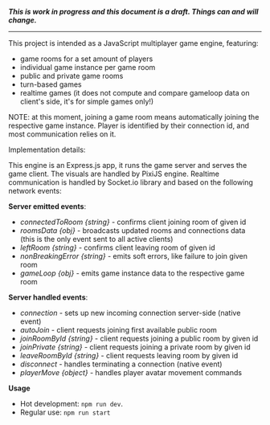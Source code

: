 **_This is work in progress and this document is a draft. Things can and will change._**

---

This project is intended as a JavaScript multiplayer game engine, featuring:

- game rooms for a set amount of players
- individual game instance per game room
- public and private game rooms
- turn-based games
- realtime games (it does not compute and compare gameloop data on client's side, it's for simple games only!)

NOTE: at this moment, joining a game room means automatically joining the respective game instance.
Player is identified by their connection id, and most communication relies on it.

Implementation details:

This engine is an Express.js app, it runs the game server and serves the game client. The visuals are handled by PixiJS engine. Realtime communication is handled by Socket.io library and based on the following network events:

**Server emitted events**:

- _connectedToRoom {string}_ - confirms client joining room of given id
- _roomsData {obj}_ - broadcasts updated rooms and connections data (this is the only event sent to all active clients)
- _leftRoom {string}_ - confirms client leaving room of given id
- _nonBreakingError {string}_ - emits soft errors, like failure to join given room
- _gameLoop {obj}_ - emits game instance data to the respective game room

**Server handled events**:

- _connection_ - sets up new incoming connection server-side (native event)
- _autoJoin_ - client requests joining first available public room
- _joinRoomById {string}_ - client requests joining a public room by given id
- _joinPrivate {string}_ - client requests joining a private room by given id
- _leaveRoomById {string}_ - client requests leaving room by given id
- _disconnect_ - handles terminating a connection (native event)
- _playerMove {object}_ - handles player avatar movement commands

**Usage**

- Hot development: `npm run dev`.
- Regular use: `npm run start`
